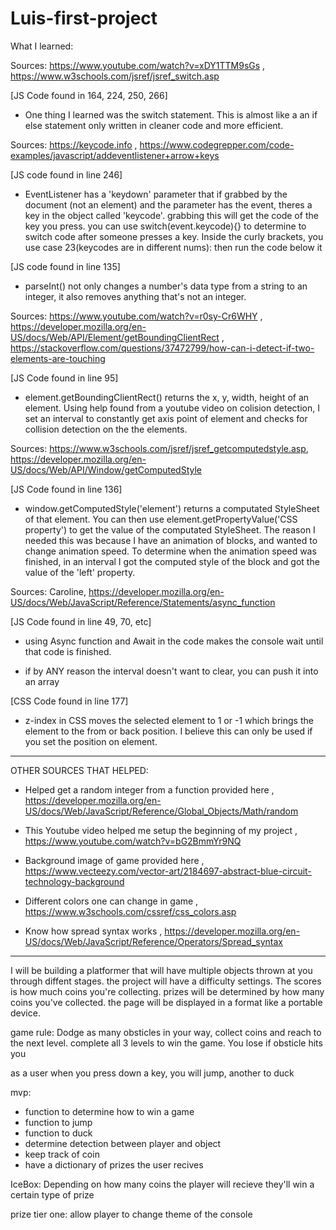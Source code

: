 # Luis-first-project





What I learned:

Sources: https://www.youtube.com/watch?v=xDY1TTM9sGs , https://www.w3schools.com/jsref/jsref_switch.asp 

[JS Code found in 164, 224, 250, 266]

 - One thing I learned was the switch statement. This is almost like a an if else statement only written in cleaner code and more efficient.



Sources: https://keycode.info , https://www.codegrepper.com/code-examples/javascript/addeventlistener+arrow+keys 

[JS code found in line 246]

- EventListener has a 'keydown' parameter that if grabbed by the document (not an element) and the parameter has the event, theres a key in the object called 'keycode'. grabbing this will get the code of the key you press. you can use switch(event.keycode){} to determine to switch code after someone presses a key. Inside the curly brackets, you use case 23(keycodes are in different nums): then run the code below it


[JS code found in line 135]

- parseInt() not only changes a number's data type from a string to an integer, it also removes anything that's not an integer.




Sources: https://www.youtube.com/watch?v=r0sy-Cr6WHY , https://developer.mozilla.org/en-US/docs/Web/API/Element/getBoundingClientRect , https://stackoverflow.com/questions/37472799/how-can-i-detect-if-two-elements-are-touching

[JS Code found in line 95]

- element.getBoundingClientRect() returns the x, y, width, height of an element. Using help found from a youtube video on colision detection, I set an interval to constantly get axis point of element and checks for collision detection on the the elements.






Sources: https://www.w3schools.com/jsref/jsref_getcomputedstyle.asp, https://developer.mozilla.org/en-US/docs/Web/API/Window/getComputedStyle

[JS Code found in line 136]

- window.getComputedStyle('element') returns a computated StyleSheet of that element. You can then use 
element.getPropertyValue('CSS property') to get the value of the computated StyleSheet. The reason I needed this was because I have an animation of blocks, and wanted to change animation speed. To determine when the animation speed was finished, in an interval I got the computed style of the block and got the value of the 'left' property.




Sources: Caroline, https://developer.mozilla.org/en-US/docs/Web/JavaScript/Reference/Statements/async_function

[JS Code found in line 49, 70, etc]

- using Async function and Await in the code makes the console wait until that code is finished.



- if by ANY reason the interval doesn't want to clear, you can push it into an array


[CSS Code found in line 177]

- z-index in CSS moves the selected element to 1 or -1 which brings the element to the from or back position. I believe this can only be used if you set the position on element.

















_______________________________________________________________________________________________________________

OTHER SOURCES THAT HELPED:
- Helped get a random integer from a function provided here , https://developer.mozilla.org/en-US/docs/Web/JavaScript/Reference/Global_Objects/Math/random

- This Youtube video helped me setup the beginning of my project , https://www.youtube.com/watch?v=bG2BmmYr9NQ 

- Background image of game provided here , https://www.vecteezy.com/vector-art/2184697-abstract-blue-circuit-technology-background

- Different colors one can change in game , https://www.w3schools.com/cssref/css_colors.asp

- Know how spread syntax works , https://developer.mozilla.org/en-US/docs/Web/JavaScript/Reference/Operators/Spread_syntax 


_______________________________________________________________________________________________________________


I will be building a platformer that will have multiple objects thrown at you through diffent stages.
the project will have a difficulty settings. The scores is how much coins you're collecting. prizes will be determined by how many coins you've collected. the page will be displayed in a format like a portable device.

game rule:
Dodge as many obsticles in your way, collect coins and reach to the next level. complete all 3 levels to win the game. You lose if obsticle hits you


as a user when you press down a key, you will jump, another to duck

mvp:
- function to determine how to win a game
- function to jump
- function to duck
- determine detection between player and object
- keep track of coin
- have a dictionary of prizes the user recives

IceBox:
Depending on how many coins the player will recieve  they'll win a certain type of prize


prize tier one: allow player to change theme of the console